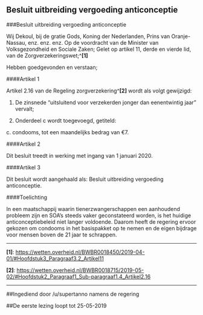 ## Besluit uitbreiding vergoeding anticonceptie 
 
###Besluit uitbreiding vergoeding anticonceptie


Wij Dekoul, bij de gratie Gods, Koning der Nederlanden, Prins van Oranje-Nassau, enz. enz. enz.
Op de voordracht van de Minister van Volksgezondheid en Sociale Zaken;
Gelet op artikel 11, derde en vierde lid, van de Zorgverzekeringswet;^**[1]**

Hebben goedgevonden en verstaan;

####Artikel 1

Artikel 2.16 van de Regeling zorgverzekering^**[2]** wordt als volgt gewijzigd:

1. De zinsnede “uitsluitend voor verzekerden jonger dan eenentwintig jaar” vervalt;

2. Onderdeel c wordt toegevoegd, getiteld:

c. condooms, tot een maandelijks bedrag van €7.

####Artikel 2

Dit besluit treedt in werking met ingang van 1 januari 2020.

####Artikel 3

Dit besluit wordt aangehaald als: Besluit uitbreiding vergoeding anticonceptie.

####Toelichting

In een maatschappij waarin tienerzwangerschappen een aanhoudend probleem zijn en SOA’s steeds vaker geconstateerd worden, is het huidige anticonceptiebeleid niet langer voldoende. Daarom heeft de regering ervoor gekozen om condooms in het basispakket op te nemen en de eigen bijdrage voor mensen boven de 21 jaar te schrappen.

---

**[1]**: https://wetten.overheid.nl/BWBR0018450/2019-04-01/#Hoofdstuk3_Paragraaf3.2_Artikel11

**[2]**: https://wetten.overheid.nl/BWBR0018715/2019-05-02/#Hoofdstuk2_Paragraaf1_Sub-paragraaf1.4_Artikel2.16

---

##Ingediend door /u/supertanno namens de regering

##De eerste lezing loopt tot 25-05-2019